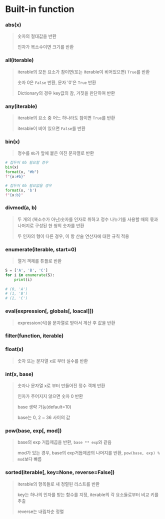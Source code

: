 # Built-in function



### abs(x)

> 숫자의 절대값을 반환
>
> 인자가 복소수이면 크기를 반환



### all(iterable)

> iterable의 모든 요소가 참이면(또는 iterable이 비어있으면) `True`를 반환
>
> 숫자 0은 `False` 반환, 문자 '0'은 `True` 반환
>
> Dictionary의 경우 key값의 참, 거짓을 판단하여 반환



### any(iterable)

> iterable의 요소 중 어느 하나라도 참이면 `True`를 반환
>
> iterable이 비어 있으면 `False`를 반환



### bin(x)

> 정수를 `0b`가 앞에 붙은 이진 문자열로 반환

```python
# 접두어 0b 필요할 경우
bin(x)
format(x, "#b")
f"{x:#b}"

# 접두어 0b 필요없을 경우
format(x, 'b')
f"{x:b}"
```



### divmod(a, b)

> 두 개의 (복소수가 아닌)숫자를 인자로 취하고 정수 나누기를 사용할 때의 몫과 나머지로 구성된 한 쌍의 숫자를 반환
>
> 두 인자의 형이 다른 경우, 이 항 산술 연산자에 대한 규칙 적용



### enumerate(iterable, start=0)

> 열거 객체를 튜플로 반환

```python
S = ['A', 'B', 'C']
for i in enumerate(S):
    print(i)
    
# (0, 'A')
# (1, 'B')
# (2, 'C')
```



### eval(expression[, globals[, loacal]])

> expression(식)을 문자열로 받아서 계산 후 값을 반환



### filter(function, iterable)



### float(x)

> 숫자 또는 문자열 x로 부터 실수를 반환



### int(x, base)

> 숫자나 문자열 x로 부터 만들어진 정수 객체 반환
>
> 인자가 주어지지 않으면 숫자 0 반환
>
> base 생략 가능(default=10)
>
> base는 0, 2 ~ 36 사이의 값



### pow(base, exp[, mod])

> base의 exp 거듭제곱을 반환, `base ** exp`와 같음
>
> mod가 있는 경우, base의 exp거듭제곱의 나머지를 반환, `pow(base, exp) % mod`보다 빠름



### sorted(iterable[, key=None, reverse=False])

> iterable의 항목들로 새 정렬된 리스트를 반환
>
> key는 하나의 인자를 받는 함수를 지정, iterable의 각 요소들로부터 비교 키를 추출
>
> reverse는 내림차순 정렬
